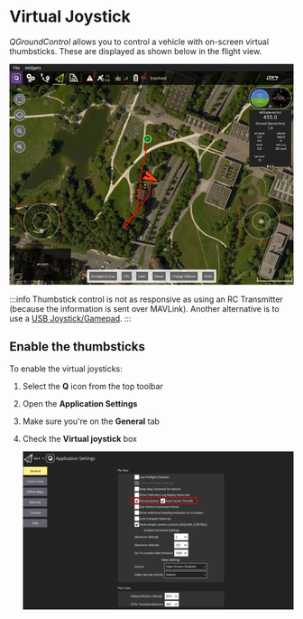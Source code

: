 # Virtual Joystick

_QGroundControl_ allows you to control a vehicle with on-screen virtual thumbsticks. These are displayed as shown below in the flight view.

![QGroundControl Preferences > Enable Virtual Joystick](../../../assets/settings/joystick_virtual_joystick_displayed.jpg)

:::info
Thumbstick control is not as responsive as using an RC Transmitter (because the information is sent over MAVLink). Another alternative is to use a [USB Joystick/Gamepad](../setup_view/joystick.md).
:::

## Enable the thumbsticks

To enable the virtual joysticks:

1. Select the **Q** icon from the top toolbar
2. Open the **Application Settings**
3. Make sure you're on the **General** tab
4. Check the **Virtual joystick** box

   ![QGroundControl Application Settings > Enable Virtual joystick](../../../assets/settings/joystick_virtual_joystick_enable.png)
